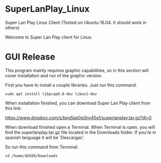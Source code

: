 # SuperLanPlay_Linux
Super Lan Play Linux Client (Tested on Ubuntu 16.04. It should work in others)

Welcome to Super Lan Play client for Linux.

# GUI Release

This program mainly requires graphic capabilities, so in this section will cover installation and run of the graphic version.

First you have to install a couple libraries. Just run this command.

``` 
sudo apt install libpcap0.8-dev libuv1-dev
``` 

When installation finished, you can download Super Lan Play client from this link:

https://www.dropbox.com/s/beg5ae0q3ny45e1/superlanplay.tar.gz?dl=0

When download finished open a Terminal. When Terminal is open, you will find the superlanplay.tar.gz file located in the Downloads folder. If you're in spanish language it will be 'Descargas'.

So run this command from Terminal:

```
cd /home/$USER/Downloads
```

